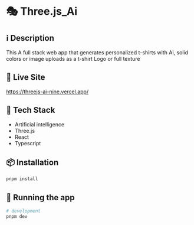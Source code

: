 # 🎭 Three.js_Ai

## ℹ️ Description
This A full stack web app that generates personalized t-shirts with Ai, solid colors or image uploads as a t-shirt Logo or full texture

## 🧬 Live Site

https://threejs-ai-nine.vercel.app/

## 🔮 Tech Stack

- Artificial intelligence
- Three.js
- React
- Typescript

## 📦 Installation

```bash
pnpm install
```

## 🚀 Running the app

```bash
# development
pnpm dev
```
